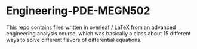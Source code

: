 # Engineering-PDE-MEGN502

This repo contains files written in overleaf / LaTeX from an advanced engineering analysis course, which was basically a class about 15 different ways to solve different flavors of differential equations. 
